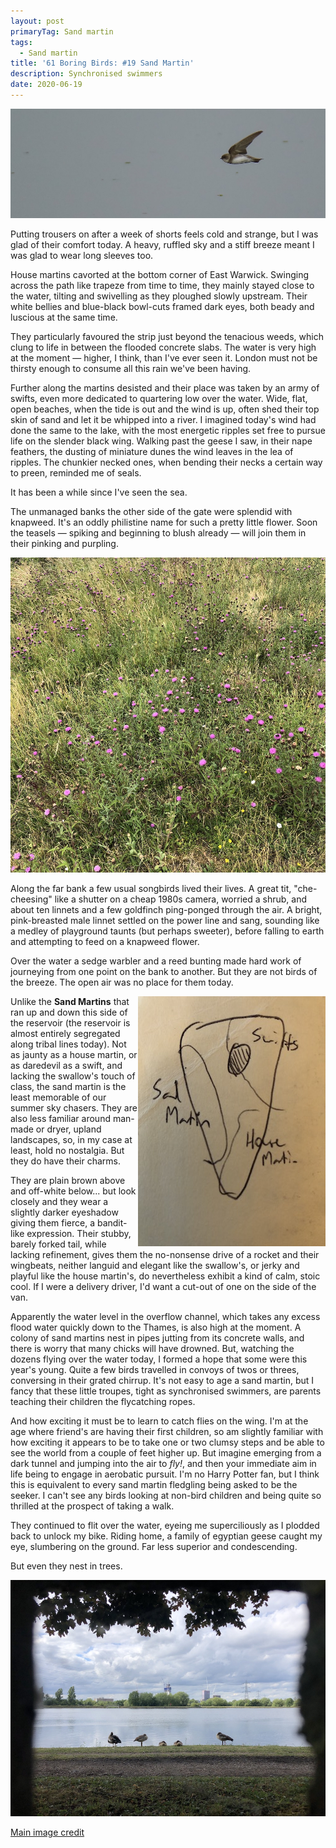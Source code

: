 ```yaml
---
layout: post
primaryTag: Sand martin
tags:
  - Sand martin
title: '61 Boring Birds: #19 Sand Martin'
description: Synchronised swimmers
date: 2020-06-19
---
```

![sand martin](/assets/img/sand-martin.jpg)

Putting trousers on after a week of shorts feels cold and strange, but I was glad of their comfort today. A heavy, ruffled sky and a stiff breeze meant I was glad to wear long sleeves too. 

House martins cavorted at the bottom corner of East Warwick. Swinging across the path like trapeze from time to time, they mainly stayed close to the water, tilting and swivelling as they ploughed slowly upstream. Their white bellies and blue-black bowl-cuts framed dark eyes, both beady and luscious at the same time. 

They particularly favoured the strip just beyond the tenacious weeds, which clung to life in between the flooded concrete slabs. The water is very high at the moment &mdash; higher, I think, than I've ever seen it. London must not be thirsty enough to consume all this rain we've been having.

Further along the martins desisted and their place was taken by an army of swifts, even more dedicated to quartering low over the water. Wide, flat, open beaches, when the tide is out and the wind is up, often shed their top skin of sand and let it be whipped into a river. I imagined today's wind had done the same to the lake, with the most energetic ripples set free to pursue life on the slender black wing. Walking past the geese I saw, in their nape feathers,  the dusting of miniature dunes the wind leaves in the lea of ripples. The chunkier necked ones, when bending their necks a certain way to preen, reminded me of seals.

It has been a while since I've seen the sea.

The unmanaged banks the other side of the gate were splendid with knapweed. It's an oddly philistine name for such a pretty little flower. Soon the teasels &mdash; spiking and beginning to blush already &mdash; will join them in their pinking and purpling.

![knapweed](/assets/img/knapweed.jpg)

Along the far bank a few usual songbirds lived their lives. A great tit, "che-cheesing" like a shutter on a cheap 1980s camera, worried a shrub, and about ten linnets and a few goldfinch ping-ponged through the air. A bright, pink-breasted male linnet settled on the power line and sang, sounding like a medley of playground taunts (but perhaps sweeter), before falling to earth and attempting to feed on a knapweed flower.

Over the water a sedge warbler and a reed bunting made hard work of journeying from one point on the bank to another. But they are not birds of the breeze. The open air was no place for them today.

<img alt="diagram of swift, and martin lake partitioning" src="/assets/img/diagram.jpg" style="float:right" />

Unlike the **Sand Martins** that ran up and down this side of the reservoir (the reservoir is almost entirely segregated along tribal lines today). Not as jaunty as a house martin, or as daredevil as a swift, and lacking the swallow's touch of class, the sand martin is the least memorable of our summer sky chasers. They are also less familiar around man-made or dryer, upland landscapes, so, in my case at least, hold no nostalgia. But they do have their charms.

They are plain brown above and off-white below... but look closely and they wear a slightly darker eyeshadow giving them fierce, a bandit-like expression. Their stubby, barely forked tail, while lacking refinement, gives them the no-nonsense drive of a rocket and their wingbeats, neither languid and elegant like the swallow's, or jerky and playful like the house martin's, do nevertheless exhibit a kind of calm, stoic cool. If I were a delivery driver, I'd want a cut-out of one on the side of the van.

Apparently the water level in the overflow channel, which takes any excess flood water quickly down to the Thames, is also high at the moment. A colony of sand martins nest in pipes jutting from its concrete walls, and there is worry that many chicks will have drowned. But, watching the dozens flying over the water today, I formed a hope that some were this year's young. Quite a few birds travelled in convoys of twos or threes, conversing in their grated chirrup. It's not easy to age a sand martin, but I fancy that these little troupes, tight as synchronised swimmers, are parents teaching their children the flycatching ropes.

And how exciting it must be to learn to catch flies on the wing. I'm at the age where friend's are having their first children, so am slightly familiar with how exciting it appears to be to take one or two clumsy steps and be able to see the world from a couple of feet higher up. But imagine emerging from a dark tunnel and jumping into the air to _fly!_, and then your immediate aim in life being to engage in aerobatic pursuit. I'm no Harry Potter fan, but I think this is equivalent to every sand martin fledgling being asked to be the seeker. I can't see any birds looking at non-bird children and being quite so thrilled at the prospect of taking a walk.

They continued to flit over the water, eyeing me superciliously as I plodded back to unlock my bike. Riding home, a family of egyptian geese caught my eye, slumbering on the ground. Far less superior and condescending.

But even they nest in trees.

![egyptian geese asleep](/assets/img/egyptian-geese-sleep.jpg)

[Main image credit](https://www.flickr.com/photos/68466173@N02/33000698082/)
